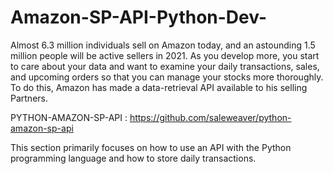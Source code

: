 # Amazon-SP-API-Python-Dev-


Almost 6.3 million individuals sell on Amazon today, and an astounding 1.5 million people will be active sellers in 2021. As you develop more, you start to care about your data and want to examine your daily transactions, sales, and upcoming orders so that you can manage your stocks more thoroughly. To do this, Amazon has made a data-retrieval API available to his selling Partners. 

PYTHON-AMAZON-SP-API : https://github.com/saleweaver/python-amazon-sp-api

This section primarily focuses on how to use an API with the Python programming language and how to store daily transactions.

